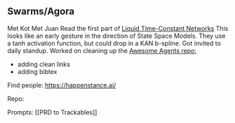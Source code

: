 ## Swarms/Agora
Met Kot
Met Juan
Read the first part of [Liquid Time-Constant Networks](https://arxiv.org/pdf/2006.04439v4)  This looks like an early gesture in the direction of State Space Models. They use a tanh activation function, but could drop in a KAN b-spline.
Got invited to daily standup.
Worked on cleaning up the [Awesome Agents repo:](https://github.com/evelynmitchell/awesome-multi-agent-papers)
   - adding clean links
   - adding bibtex

Find people: https://happenstance.ai/

Repo: 

Prompts:
[[PRD to Trackables]]


